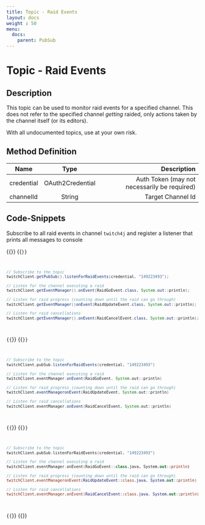 ```yaml
---
title: Topic - Raid Events
layout: docs
weight : 50
menu: 
  docs:
    parent: PubSub
---
```


# Topic - Raid Events

## Description

This topic can be used to monitor raid events for a specified channel. This does not refer to the specified channel *getting* raided, only actions taken by the channel itself (or its editors).

With all undocumented topics, use at your own risk.

## Method Definition

| Name          | Type      | Description  |
| ------------- |:---------:| -----------------:|
| credential | OAuth2Credential | Auth Token (may not necessarily be required) |
| channelId | String | Target Channel Id |

## Code-Snippets

Subscribe to all raid events in channel `twitch4j` and register a listener that prints all messages to console

{{<codeblocks>}}
{{<code Java>}}
```java
// Subscribe to the topic
twitchClient.getPubSub().listenForRaidEvents(credential, "149223493");

// Listen for the channel executing a raid
twitchClient.getEventManager().onEvent(RaidGoEvent.class, System.out::println);

// Listen for raid progress (counting down until the raid can go through)
twitchClient.getEventManager()onEvent(RaidUpdateEvent.class, System.out::println);

// Listen for raid cancellations
twitchClient.getEventManager().onEvent(RaidCancelEvent.class, System.out::println);
```
{{</code>}}
{{<code Groovy>}}
```groovy
// Subscribe to the topic
twitchClient.pubSub.listenForRaidEvents(credential, "149223493")

// Listen for the channel executing a raid
twitchClient.eventManager.onEvent(RaidGoEvent, System.out::println)

// Listen for raid progress (counting down until the raid can go through)
twitchClient.eventManageronEvent(RaidUpdateEvent, System.out::println)

// Listen for raid cancellations
twitchClient.eventManager.onEvent(RaidCancelEvent, System.out::println)
```
{{</code>}}
{{<code Kotlin>}}
```kotlin
// Subscribe to the topic
twitchClient.pubSub.listenForRaidEvents(credential, "149223493")

// Listen for the channel executing a raid
twitchClient.eventManager.onEvent(RaidGoEvent::class.java, System.out::println)

// Listen for raid progress (counting down until the raid can go through)
twitchClient.eventManageronEvent(RaidUpdateEvent::class.java, System.out::println)

// Listen for raid cancellations
twitchClient.eventManager.onEvent(RaidCancelEvent::class.java, System.out::println)
```
{{</code>}}
{{</codeblocks>}}
